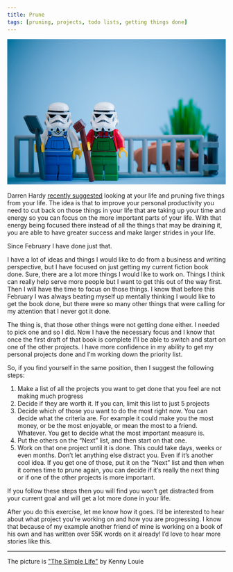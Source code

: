 ```yaml
---
title: Prune
tags: [pruning, projects, todo lists, getting things done]
---
```

![farming][farming]

Darren Hardy [recently suggested][daily] looking at your life and pruning five things from your life. The idea is that to improve your personal productivity you need to cut back on those things in your life that are taking up your time and energy so you can focus on the more important parts of your life. With that energy being focused there instead of all the things that may be draining it, you are able to have greater success and make larger strides in your life.

Since February I have done just that.

I have a lot of ideas and things I would like to do from a business and writing perspective, but I have focused on just getting my current fiction book done. Sure, there are a lot more things I would like to work on. Things I think can really help serve more people but I want to get this out of the way first. Then I will have the time to focus on those things. I know that before this February I was always beating myself up mentally thinking I would like to get the book done, but there were so many other things that were calling for my attention that I never got it done.

The thing is, that those other things were not getting done either. I needed to pick one and so I did. Now I have the necessary focus and I know that once the first draft of that book is complete I’ll be able to switch and start on one of the other projects. I have more confidence in my ability to get my personal projects done and I’m working down the priority list.

So, if you find yourself in the same position, then I suggest the following steps:

1. Make a list of all the projects you want to get done that you feel are not making much progress
1. Decide if they are worth it. If you can, limit this list to just 5 projects
1. Decide which of those you want to do the most right now. You can decide what the criteria are. For example it could make you the most money, or be the most enjoyable, or mean the most to a friend. Whatever. You get to decide what the most important measure is.
1. Put the others on the “Next” list, and then start on that one.
1. Work on that one project until it is done. This could take days, weeks or even months. Don’t let anything else distract you. Even if it’s another cool idea. If you get one of those, put it on the “Next” list and then when it comes time to prune again, you can decide if it’s really the next thing or if one of the other projects is more important.

If you follow these steps then you will find you won’t get distracted from your current goal and will get a lot more done in your life.

After you do this exercise, let me know how it goes. I’d be interested to hear about what project you’re working on and how you are progressing. I know that because of my example another friend of mine is working on a book of his own and has written over 55K words on it already! I’d love to hear more stories like this.

---
The picture is ["The Simple Life"][flickr] by Kenny Louie

[farming]: /images/post_images/farming.jpg
[daily]: http://www.darrendaily.com/find-your-five/
[flickr]: https://www.flickr.com/photos/kwl/4574642827
